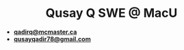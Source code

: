 <h1 align="center">Qusay Q SWE @ MacU </h1>


- **qadirq@mcmaster.ca**
- **qusayqadir78@gmail.com**
